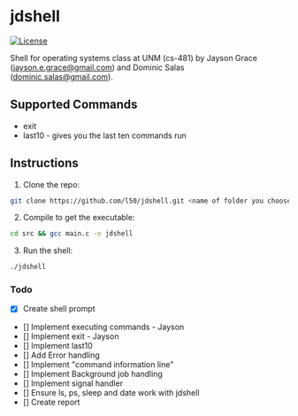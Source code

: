 # jdshell

[![License](http://img.shields.io/:license-mit-blue.svg)](http://doge.mit-license.org)

Shell for operating systems class at UNM (cs-481) by Jayson Grace (jayson.e.grace@gmail.com) and Dominic Salas (dominic.salas@gmail.com).


## Supported Commands
* exit
* last10 - gives you the last ten commands run

## Instructions

1. Clone the repo:
```bash
git clone https://github.com/l50/jdshell.git <name of folder you choose> && cd <name of folder you chose>
```
2. Compile to get the executable:
```bash
cd src && gcc main.c -o jdshell
```

3. Run the shell:
```bash
./jdshell
```

### Todo
- [x] Create shell prompt
- [] Implement executing commands - Jayson
- [] Implement exit - Jayson
- [] Implement last10
- [] Add Error handling  
- [] Implement "command information line"
- [] Implement Background job handling
- [] Implement signal handler
- [] Ensure ls, ps, sleep and date work with jdshell
- [] Create report
